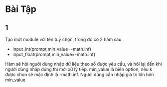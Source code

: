 # Bài Tập

## 1

Tạo một module với tên tuỳ chọn, trong đó có 2 hàm sau:

- input_int(prompt,min_value=-math.inf)
- input_float(prompt,min_value=-math.inf)

Hàm sẽ hỏi người dùng nhập dữ liệu theo số được yêu cầu, và hỏi lại đến khi người dùng nhập đúng thì mới xử lý tiếp. min_value là biến option, nếu k được chọn sẽ mặc định là -math.inf. Người dùng cần nhập giá trị lớn hơn min_value